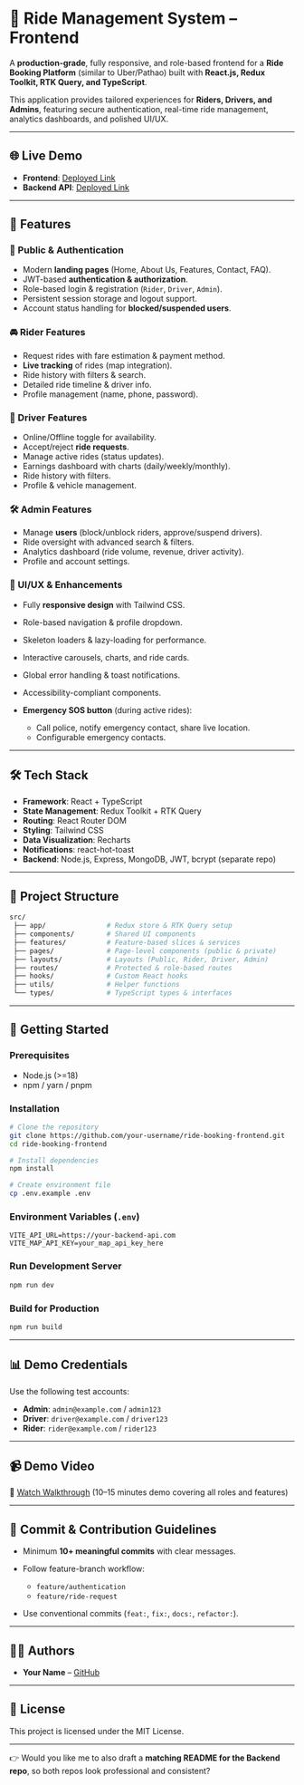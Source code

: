 # 🚖 Ride Management System – Frontend

A **production-grade**, fully responsive, and role-based frontend for a **Ride Booking Platform** (similar to Uber/Pathao) built with **React.js, Redux Toolkit, RTK Query, and TypeScript**.

This application provides tailored experiences for **Riders, Drivers, and Admins**, featuring secure authentication, real-time ride management, analytics dashboards, and polished UI/UX.

---

## 🌐 Live Demo

* **Frontend**: [Deployed Link](#)
* **Backend API**: [Deployed Link](#)

---

## 📌 Features

### 🔑 Public & Authentication

* Modern **landing pages** (Home, About Us, Features, Contact, FAQ).
* JWT-based **authentication & authorization**.
* Role-based login & registration (`Rider`, `Driver`, `Admin`).
* Persistent session storage and logout support.
* Account status handling for **blocked/suspended users**.

### 🚘 Rider Features

* Request rides with fare estimation & payment method.
* **Live tracking** of rides (map integration).
* Ride history with filters & search.
* Detailed ride timeline & driver info.
* Profile management (name, phone, password).

### 🚗 Driver Features

* Online/Offline toggle for availability.
* Accept/reject **ride requests**.
* Manage active rides (status updates).
* Earnings dashboard with charts (daily/weekly/monthly).
* Ride history with filters.
* Profile & vehicle management.

### 🛠 Admin Features

* Manage **users** (block/unblock riders, approve/suspend drivers).
* Ride oversight with advanced search & filters.
* Analytics dashboard (ride volume, revenue, driver activity).
* Profile and account settings.

### 🎨 UI/UX & Enhancements

* Fully **responsive design** with Tailwind CSS.
* Role-based navigation & profile dropdown.
* Skeleton loaders & lazy-loading for performance.
* Interactive carousels, charts, and ride cards.
* Global error handling & toast notifications.
* Accessibility-compliant components.
* **Emergency SOS button** (during active rides):

  * Call police, notify emergency contact, share live location.
  * Configurable emergency contacts.

---

## 🛠 Tech Stack

* **Framework**: React + TypeScript
* **State Management**: Redux Toolkit + RTK Query
* **Routing**: React Router DOM
* **Styling**: Tailwind CSS
* **Data Visualization**: Recharts
* **Notifications**: react-hot-toast
* **Backend**: Node.js, Express, MongoDB, JWT, bcrypt (separate repo)

---

## 📂 Project Structure

```bash
src/
 ├── app/               # Redux store & RTK Query setup
 ├── components/        # Shared UI components
 ├── features/          # Feature-based slices & services
 ├── pages/             # Page-level components (public & private)
 ├── layouts/           # Layouts (Public, Rider, Driver, Admin)
 ├── routes/            # Protected & role-based routes
 ├── hooks/             # Custom React hooks
 ├── utils/             # Helper functions
 └── types/             # TypeScript types & interfaces
```

---

## 🚀 Getting Started

### Prerequisites

* Node.js (>=18)
* npm / yarn / pnpm

### Installation

```bash
# Clone the repository
git clone https://github.com/your-username/ride-booking-frontend.git
cd ride-booking-frontend

# Install dependencies
npm install

# Create environment file
cp .env.example .env
```

### Environment Variables (`.env`)

```env
VITE_API_URL=https://your-backend-api.com
VITE_MAP_API_KEY=your_map_api_key_here
```

### Run Development Server

```bash
npm run dev
```

### Build for Production

```bash
npm run build
```

---

## 📊 Demo Credentials

Use the following test accounts:

* **Admin**: `admin@example.com` / `admin123`
* **Driver**: `driver@example.com` / `driver123`
* **Rider**: `rider@example.com` / `rider123`

---

## 📹 Demo Video

🎥 [Watch Walkthrough](#) (10–15 minutes demo covering all roles and features)

---

## 📝 Commit & Contribution Guidelines

* Minimum **10+ meaningful commits** with clear messages.
* Follow feature-branch workflow:

  * `feature/authentication`
  * `feature/ride-request`
* Use conventional commits (`feat:`, `fix:`, `docs:`, `refactor:`).

---

## 👨‍💻 Authors

* **Your Name** – [GitHub](https://github.com/your-username)

---

## 📜 License

This project is licensed under the MIT License.

---

👉 Would you like me to also draft a **matching README for the Backend repo**, so both repos look professional and consistent?
